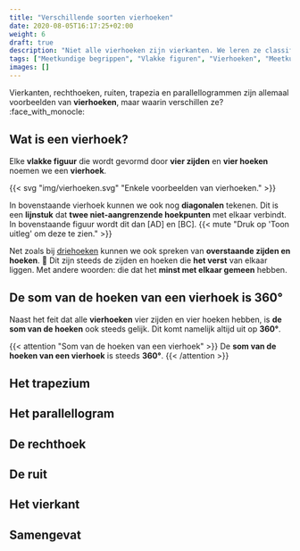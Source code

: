 ```yaml
---
title: "Verschillende soorten vierhoeken"
date: 2020-08-05T16:17:25+02:00
weight: 6
draft: true
description: "Niet alle vierhoeken zijn vierkanten. We leren ze classificeren en maken onderscheid tussen vierkanten, parallellogrammen, trapezia, ruiten en rechthoeken. We leren ze piekfijn definieren en bekijken enkele eigenschappen." 
tags: ["Meetkundige begrippen", "Vlakke figuren", "Vierhoeken", "Meetkundige eigenschappen"]
images: []
---
```

Vierkanten, rechthoeken, ruiten, trapezia en parallellogrammen zijn allemaal voorbeelden van **vierhoeken**, maar waarin verschillen ze? :face_with_monocle:

## Wat is een vierhoek?
Elke **vlakke figuur** die wordt gevormd door **vier zijden** en **vier hoeken** noemen we een **vierhoek**.

{{< svg "img/vierhoeken.svg" "Enkele voorbeelden van vierhoeken." >}}

In bovenstaande vierhoek kunnen we ook nog **diagonalen** tekenen. Dit is een **lijnstuk** dat **twee niet-aangrenzende hoekpunten** met elkaar verbindt. In bovenstaande figuur wordt dit dan [AD] en [BC]. {{< mute "Druk op 'Toon uitleg' om deze te zien." >}}

Net zoals bij [driehoeken](../driehoeken) kunnen we ook spreken van **overstaande zijden en hoeken**. :triangular_ruler: Dit zijn steeds de zijden en hoeken die **het verst** van elkaar liggen. Met andere woorden: die dat het **minst met elkaar gemeen** hebben. 

## De som van de hoeken van een vierhoek is 360°
Naast het feit dat alle **vierhoeken** vier zijden en vier hoeken hebben, is **de som van de hoeken** ook steeds gelijk. Dit komt namelijk altijd uit op **360°**.

{{< attention "Som van de hoeken van een vierhoek" >}}
De **som van de hoeken van een vierhoek** is steeds **360°**.
{{< /attention >}}

## Het trapezium

## Het parallellogram

## De rechthoek

## De ruit

## Het vierkant

## Samengevat